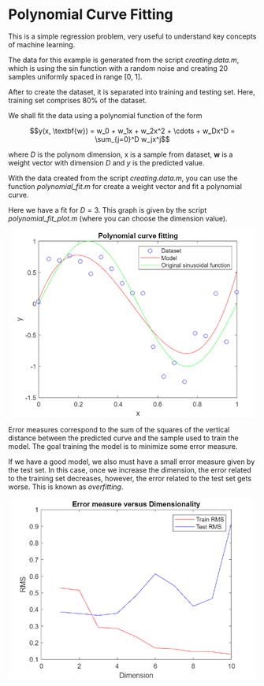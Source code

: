 # Polynomial Curve Fitting
 This is a simple regression problem, very useful to understand key concepts of machine learning.
 
 
 The data for this example is generated from the script _creating.data.m_, which is using the sin function with a random noise and creating 20 samples uniformly spaced in range [0, 1].

 After to create the dataset, it is separated into training and testing set. Here, training set comprises 80% of the dataset.

 We shall fit the data using a polynomial function of the form

 $$y(x, \textbf{w}) = w_0 + w_1x + w_2x^2 + \cdots + w_Dx^D = \sum_{j=0}^D w_jx^j$$

 where $D$ is the polynom dimension, x is a sample from dataset, $\textbf{w}$ is a weight vector with dimension $D$ and $y$ is the predicted value.

 With the data created from the script _creating.data.m_, you can use the function _polynomial\_fit.m_ for create a weight vector and fit a polynomial curve.

 Here we have a fit for $D = 3$. This graph is given by the script _polynomial\_fit\_plot.m_ (where you can choose the dimension value).

![fit curve with D=3](fit_curve.png "Fit curve with D=3")

Error measures correspond to the sum of the squares of the vertical distance between the predicted curve and the sample used to train the model. The goal training the model is to minimize some error measure.

If we have a good model, we also must have a small error measure given by the test set. In this case, once we increase the dimension, the error related to the training set decreases, however, the error related to the test set gets worse. This is known as _overfitting_.

![error versus dimensionality](error_vs_dim.png "error versus dimensionality")
